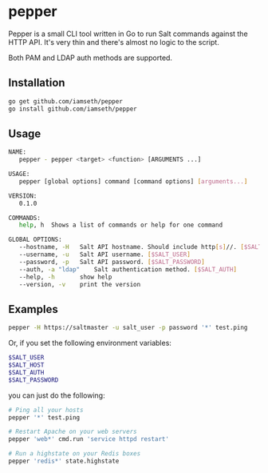 # pepper

Pepper is a small CLI tool written in Go to run Salt commands against the HTTP API. It's very thin and there's almost no logic to the script.

Both PAM and LDAP auth methods are supported.

## Installation

```bash
go get github.com/iamseth/pepper
go install github.com/iamseth/pepper
```

## Usage

```bash
NAME:
   pepper - pepper <target> <function> [ARGUMENTS ...]

USAGE:
   pepper [global options] command [command options] [arguments...]

VERSION:
   0.1.0

COMMANDS:
   help, h	Shows a list of commands or help for one command

GLOBAL OPTIONS:
   --hostname, -H 	Salt API hostname. Should include http[s]//. [$SALT_HOST]
   --username, -u 	Salt API username. [$SALT_USER]
   --password, -p 	Salt API password. [$SALT_PASSWORD]
   --auth, -a "ldap"	Salt authentication method. [$SALT_AUTH]
   --help, -h		show help
   --version, -v	print the version
```

## Examples
```bash
pepper -H https://saltmaster -u salt_user -p password '*' test.ping
```
Or, if you set the following environment variables:
```bash
$SALT_USER
$SALT_HOST
$SALT_AUTH
$SALT_PASSWORD
```
you can just do the following:
```bash
# Ping all your hosts
pepper '*' test.ping

# Restart Apache on your web servers
pepper 'web*' cmd.run 'service httpd restart'

# Run a highstate on your Redis boxes
pepper 'redis*' state.highstate
```
